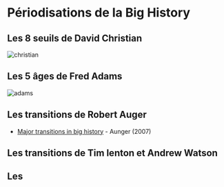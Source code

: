 # Périodisations de la Big History

## Les 8 seuils de David Christian

![christian](https://i.imgur.com/JQg23mp.png)

## Les 5 âges de Fred Adams 

![adams](https://i.imgur.com/axfbSR9.png)

## Les transitions de Robert Auger

- [Major transitions in big history](http://citeseerx.ist.psu.edu/viewdoc/download?doi=10.1.1.550.5276&rep=rep1&type=pdf) - Aunger (2007)

## Les transitions de Tim lenton et Andrew Watson

## Les 
